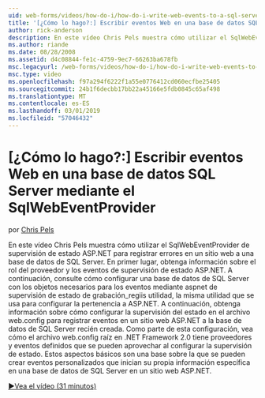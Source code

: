 ```yaml
---
uid: web-forms/videos/how-do-i/how-do-i-write-web-events-to-a-sql-server-database-using-the-sqlwebeventprovider
title: '[¿Cómo lo hago?:] Escribir eventos Web en una base de datos SQL Server mediante el SqlWebEventProvider | Microsoft Docs'
author: rick-anderson
description: En este vídeo Chris Pels muestra cómo utilizar el SqlWebEventProvider de supervisión de estado ASP.NET para registrar errores en un sitio web a una base de datos de SQL Server. En primer lugar, orrar...
ms.author: riande
ms.date: 08/28/2008
ms.assetid: d4c08844-fe1c-4759-9ec7-66263ba678fb
msc.legacyurl: /web-forms/videos/how-do-i/how-do-i-write-web-events-to-a-sql-server-database-using-the-sqlwebeventprovider
msc.type: video
ms.openlocfilehash: f97a294f6222f1a55e0776412cd060ecfbe25405
ms.sourcegitcommit: 24b1f6decbb17bb22a45166e5fdb0845c65af498
ms.translationtype: MT
ms.contentlocale: es-ES
ms.lasthandoff: 03/01/2019
ms.locfileid: "57046432"
---
```

<a name="how-do-i-write-web-events-to-a-sql-server-database-using-the-sqlwebeventprovider"></a>[¿Cómo lo hago?:] Escribir eventos Web en una base de datos SQL Server mediante el SqlWebEventProvider
====================
por [Chris Pels](https://twitter.com/chrispels)

En este vídeo Chris Pels muestra cómo utilizar el SqlWebEventProvider de supervisión de estado ASP.NET para registrar errores en un sitio web a una base de datos de SQL Server. En primer lugar, obtenga información sobre el rol del proveedor y los eventos de supervisión de estado ASP.NET. A continuación, consulte cómo configurar una base de datos de SQL Server con los objetos necesarios para los eventos mediante aspnet de supervisión de estado de grabación\_regiis utilidad, la misma utilidad que se usa para configurar la pertenencia a ASP.NET. A continuación, obtenga información sobre cómo configurar la supervisión del estado en el archivo web.config para registrar eventos en un sitio web ASP.NET a la base de datos de SQL Server recién creada. Como parte de esta configuración, vea cómo el archivo web.config raíz en .NET Framework 2.0 tiene proveedores y eventos definidos que se pueden aprovechar al configurar la supervisión de estado. Estos aspectos básicos son una base sobre la que se pueden crear eventos personalizados que inician su propia información específica en una base de datos de SQL Server en un sitio web ASP.NET.

[&#9654;Vea el vídeo (31 minutos)](https://channel9.msdn.com/Blogs/ASP-NET-Site-Videos/how-do-i-write-web-events-to-a-sql-server-database-using-the-sqlwebeventprovider)
